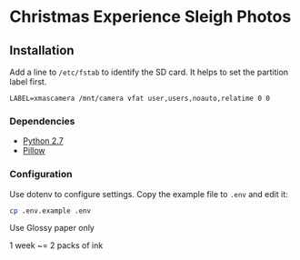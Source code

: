 # Christmas Experience Sleigh Photos

## Installation

Add a line to `/etc/fstab` to identify the SD card. It helps to set the partition label first.

    LABEL=xmascamera /mnt/camera vfat user,users,noauto,relatime 0 0

### Dependencies

* [Python 2.7](http://www.python.org/)
* [Pillow](http://python-imaging.github.io/)

### Configuration

Use dotenv to configure settings. Copy the example file to `.env` and edit it:

```sh
cp .env.example .env
```


Use Glossy paper only

1 week ~= 2 packs of ink
